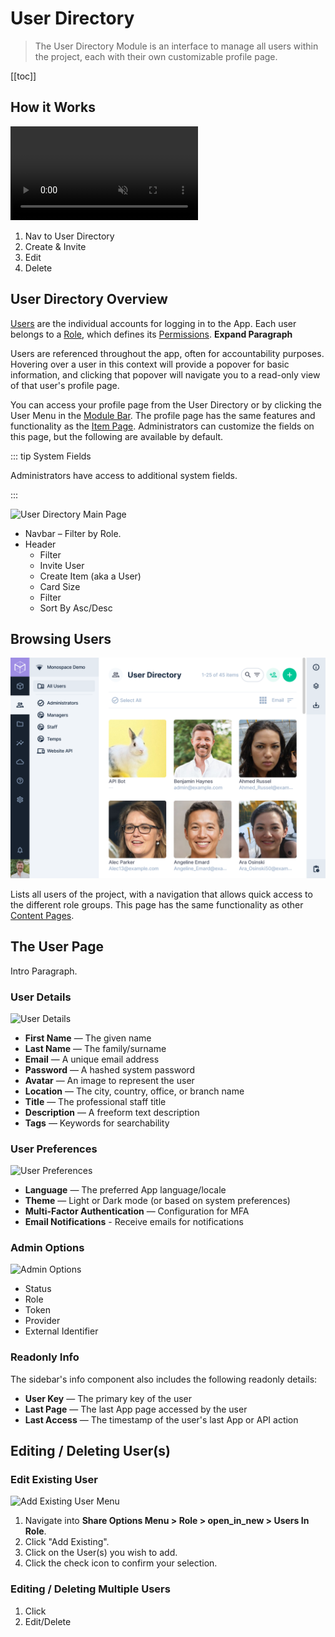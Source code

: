 # User Directory

> The User Directory Module is an interface to manage all users within the project, each with their own customizable
> profile page.

[[toc]]

## How it Works

<video autoplay muted loop controls>
<source src="www.example.com/example.mp4" />
<p>Your browser is not displaying the video for some reason. Here's a <a href="www.example.com/example.mp4">link to the video</a> instead.</p>
</video>

1. Nav to User Directory
2. Create & Invite
3. Edit
4. Delete

## User Directory Overview

[Users](/getting-started/glossary#users) are the individual accounts for logging in to the App. Each user belongs to a
[Role](/getting-started/glossary#roles), which defines its [Permissions](/getting-started/glossary#permissions).
**Expand Paragraph**

Users are referenced throughout the app, often for accountability purposes. Hovering over a user in this context will
provide a popover for basic information, and clicking that popover will navigate you to a read-only view of that user's
profile page.

You can access your profile page from the User Directory or by clicking the User Menu in the
[Module Bar](/app/overview/#_1-module-bar). The profile page has the same features and functionality as the
[Item Page](/app/content-items/). Administrators can customize the fields on this page, but the following are available
by default.

::: tip System Fields

Administrators have access to additional system fields.

:::

![User Directory Main Page](image.webp)

- Navbar – Filter by Role.
- Header
  - Filter
  - Invite User
  - Create Item (aka a User)
  - Card Size
  - Filter
  - Sort By Asc/Desc

## Browsing Users

![User Directory Overview](../assets/app/user-directory-overview.png)

Lists all users of the project, with a navigation that allows quick access to the different role groups. This page has
the same functionality as other [Content Pages](/app/content-collections/).

## The User Page

Intro Paragraph.

### User Details

![User Details](image.webp)

- **First Name** — The given name
- **Last Name** — The family/surname
- **Email** — A unique email address
- **Password** — A hashed system password
- **Avatar** — An image to represent the user
- **Location** — The city, country, office, or branch name
- **Title** — The professional staff title
- **Description** — A freeform text description
- **Tags** — Keywords for searchability

### User Preferences

![User Preferences](image.webp)

- **Language** — The preferred App language/locale
- **Theme** — Light or Dark mode (or based on system preferences)
- **Multi-Factor Authentication** — Configuration for MFA
- **Email Notifications** - Receive emails for notifications

### Admin Options

![Admin Options](image.webp)

- Status
- Role
- Token
- Provider
- External Identifier

### Readonly Info

The sidebar's info component also includes the following readonly details:

- **User Key** — The primary key of the user
- **Last Page** — The last App page accessed by the user
- **Last Access** — The timestamp of the user's last App or API action

## Editing / Deleting User(s)

### Edit Existing User

![Add Existing User Menu](https://cdn.directus.io/docs/v9/app-guide/content/data-shares/add-existing-user-menu-20220211A.webp)

1. Navigate into **Share Options Menu > Role > <span mi icon>open_in_new</span> > Users In Role**.
2. Click "Add Existing".
3. Click on the User(s) you wish to add.
4. Click the <span mi btn>check</span> icon to confirm your selection.

### Editing / Deleting Multiple Users

1. Click
2. Edit/Delete
